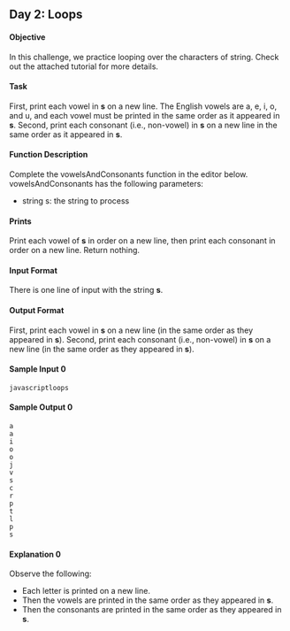 ## Day 2: Loops
#### Objective

In this challenge, we practice looping over the characters of string. Check out the attached tutorial for more details.

#### Task

First, print each vowel in **s** on a new line. The English vowels are a, e, i, o, and u, and each vowel must be printed in the same order as it appeared in **s**.
Second, print each consonant (i.e., non-vowel) in **s** on a new line in the same order as it appeared in **s**.
#### Function Description

Complete the vowelsAndConsonants function in the editor below.</br>
vowelsAndConsonants has the following parameters:

* string s: the string to process
#### Prints

Print each vowel of **s** in order on a new line, then print each consonant in order on a new line. Return nothing.
#### Input Format

There is one line of input with the string **s**.

#### Output Format

First, print each vowel in **s** on a new line (in the same order as they appeared in **s**). Second, print each consonant (i.e., non-vowel) in **s** on a new line (in the same order as they appeared in **s**).

#### Sample Input 0

    javascriptloops
#### Sample Output 0

    a
    a
    i
    o
    o
    j
    v
    s
    c
    r
    p
    t
    l
    p
    s
#### Explanation 0

Observe the following:

* Each letter is printed on a new line.
* Then the vowels are printed in the same order as they appeared in **s**.
* Then the consonants are printed in the same order as they appeared in **s**.
